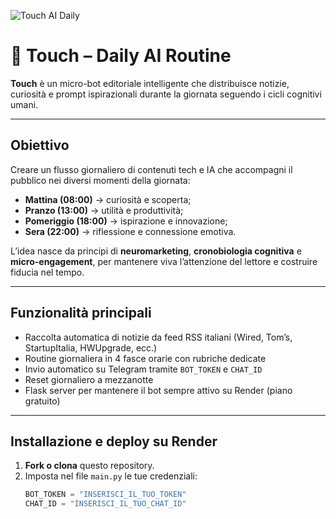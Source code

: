 ![Touch AI Daily](banner_touch.png)

# 🤖 Touch – Daily AI Routine

**Touch** è un micro-bot editoriale intelligente che distribuisce notizie, curiosità e prompt ispirazionali durante la giornata seguendo i cicli cognitivi umani.

---

## Obiettivo

Creare un flusso giornaliero di contenuti tech e IA che accompagni il pubblico nei diversi momenti della giornata:
- **Mattina (08:00)** → curiosità e scoperta;
- **Pranzo (13:00)** → utilità e produttività;
- **Pomeriggio (18:00)** → ispirazione e innovazione;
- **Sera (22:00)** → riflessione e connessione emotiva.

L’idea nasce da principi di **neuromarketing**, **cronobiologia cognitiva** e **micro-engagement**, per mantenere viva l’attenzione del lettore e costruire fiducia nel tempo.

---

## Funzionalità principali

-  Raccolta automatica di notizie da feed RSS italiani (Wired, Tom’s, StartupItalia, HWUpgrade, ecc.)
-  Routine giornaliera in 4 fasce orarie con rubriche dedicate
-  Invio automatico su Telegram tramite `BOT_TOKEN` e `CHAT_ID`
-  Reset giornaliero a mezzanotte
-  Flask server per mantenere il bot sempre attivo su Render (piano gratuito)

---

## Installazione e deploy su Render

1. **Fork o clona** questo repository.  
2. Imposta nel file `main.py` le tue credenziali:
   ```python
   BOT_TOKEN = "INSERISCI_IL_TUO_TOKEN"
   CHAT_ID = "INSERISCI_IL_TUO_CHAT_ID"
